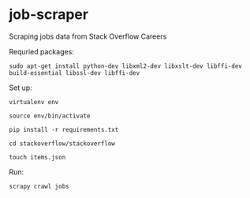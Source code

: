 job-scraper
===========

Scraping jobs data from Stack Overflow Careers

Requried packages:
```
sudo apt-get install python-dev libxml2-dev libxslt-dev libffi-dev build-essential libssl-dev libffi-dev
```
Set up:
```
virtualenv env

source env/bin/activate

pip install -r requirements.txt

cd stackoverflow/stackoverflow

touch items.json
```
Run:
```
scrapy crawl jobs
```
